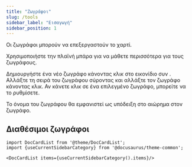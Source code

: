 ```yaml
---
title: "Ζωγράφοι"
slug: /tools
sidebar_label: "Εισαγωγή"
sidebar_position: 1
---
```



Οι ζωγράφοι μπορούν να επεξεργαστούν το χαρτί.

Χρησιμοποιήστε την πλαϊνή μπάρα για να μάθετε περισσότερα για τους ζωγράφους.

Δημιουργήστε ένα νέο ζωγράφο κάνοντας κλικ στο εικονίδιο συν . Αλλάξτε τη σειρά του ζωγράφου σύροντας και αλλάξτε τον ζωγράφο κάνοντας κλικ. Αν κάνετε κλικ σε ένα επιλεγμένο ζωγράφο, μπορείτε να το ρυθμίσετε.

Το όνομα του ζωγράφου θα εμφανιστεί ως υπόδειξη στο αιώρημα στον ζωγράφο.

## Διαθέσιμοι ζωγράφοι

```mdx-code-block
import DocCardList from '@theme/DocCardList';
import {useCurrentSidebarCategory} from '@docusaurus/theme-common';

<DocCardList items={useCurrentSidebarCategory().items}/>
```
